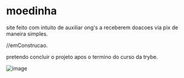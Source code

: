 # moedinha
 
site feito com intuito de auxiliar ong's a receberem doacoes via pix de maneira simples.

//emConstrucao.

pretendo concluir o projeto apos o termino do curso da trybe.

![image](https://user-images.githubusercontent.com/53991145/195239124-3d253e15-d9f5-402c-ab91-5f65ebe9bbb2.png)
